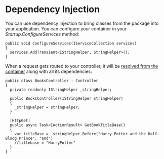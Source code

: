 # Dependency Injection

You can use dependency injection to bring classes from the package into your application.  You can configure your container in your _Startup.ConfigureServices_ method:

```aspnet
public void ConfigureServices(IServiceCollection services) 
{
  services.AddTransient<IStringHelper, StringHelper>();
}
```

When a request gets routed to your controller, it will be [resolved from the container](https://github.com/aspnet/Mvc/blob/eeac99985a61e75ca48e620f0371e16df018d6d7/src/Microsoft.AspNetCore.Mvc.Core/Controllers/ServiceBasedControllerActivator.cs#L16-L26) along with all its dependencies:

```aspnet
public class BooksController : Controller 
{
  private readonly IStringHelper _stringHelper;
  
  public BooksController(IStringHelper stringHelper) 
  {
    _stringHelper = stringHelper;
  }
 
  [HttpGet]
  public async Task<IActionResult> GetBookTitleBase() 
  {
    var titleBase = _stringHelper.Before("Harry Potter and the Half-Bloog Prince", "and")
    //titlebase = "HarryPotter"
  }
}
```

